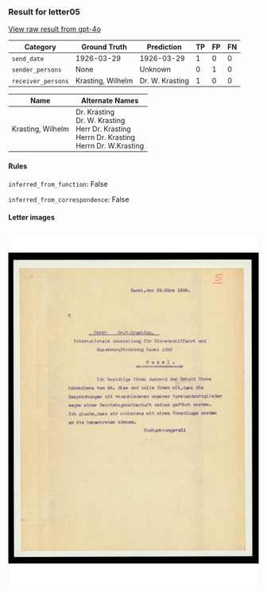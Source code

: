 ### Result for letter05
[View raw result from gpt-4o](https://github.com/RISE-UNIBAS/humanities_data_benchmark/blob/main/results/2025-04-11/T10/request_T10_letter05.json)

| Category          | Ground Truth | Prediction | TP | FP | FN |
|------------------|--------------|------------|----|----|----|
| `send_date`        | 1926-03-29 | 1926-03-29 | 1 | 0 | 0 |
| `sender_persons`  | None | Unknown | 0 | 1 | 0 |
| `receiver_persons` | Krasting, Wilhelm | Dr. W. Krasting | 1 | 0 | 0 |

| Name | Alternate Names |
| --- | --- |
| Krasting, Wilhelm | Dr. Krasting<br>Dr. W. Krasting<br>Herr Dr. Krasting<br>Herrn Dr. Krasting<br>Herrn Dr. W.Krasting |

#### Rules
`inferred_from_function`: False

`inferred_from_correspondence`: False

#### Letter images

<img src="https://github.com/RISE-UNIBAS/humanities_data_benchmark/blob/main/benchmarks/metadata_extraction/images/letter05_p1.jpg?raw=true" alt="letter05_p1.jpg" width="800px">